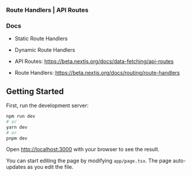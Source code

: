 ### Route Handlers | API Routes

### Docs

- Static Route Handlers
- Dynamic Route Handlers

- API Routes: https://beta.nextjs.org/docs/data-fetching/api-routes
- Route Handlers: https://beta.nextjs.org/docs/routing/route-handlers
## Getting Started

First, run the development server:

```bash
npm run dev
# or
yarn dev
# or
pnpm dev
```

Open [http://localhost:3000](http://localhost:3000) with your browser to see the result.

You can start editing the page by modifying `app/page.tsx`. The page auto-updates as you edit the file.

